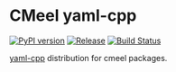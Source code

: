 # CMeel yaml-cpp

[![PyPI version](https://badge.fury.io/py/cmeel-yaml-cpp.svg)](https://pypi.org/project/cmeel-yaml-cpp)
[![Release](https://github.com/cmake-wheel/cmeel-yaml-cpp/actions/workflows/release.yml/badge.svg)](https://github.com/cmake-wheel/cmeel-yaml-cpp/actions/workflows/release.yml)
[![Build Status](https://api.cirrus-ci.com/github/cmake-wheel/cmeel-yaml-cpp.svg)](https://cirrus-ci.com/github/cmake-wheel/cmeel-yaml-cpp)

[yaml-cpp](https://github.com/jbeder/yaml-cpp) distribution for cmeel packages.
